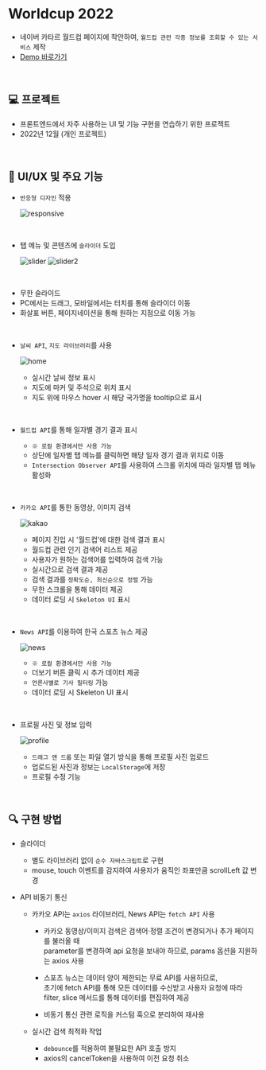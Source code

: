 # Worldcup 2022

- 네이버 카타르 월드컵 페이지에 착안하여, `월드컵 관련 각종 정보를 조회할 수 있는 서비스` 제작
- [Demo 바로가기](https://rigood.github.io/worldcup2022)

<br>

## 💻 프로젝트

- 프론트엔드에서 자주 사용하는 UI 및 기능 구현을 연습하기 위한 프로젝트
- 2022년 12월 (개인 프로젝트)

<br>

## 📌 UI/UX 및 주요 기능

- `반응형 디자인` 적용

  ![responsive](./docs/img/responsive.png)

<br>

- 탭 메뉴 및 콘텐츠에 `슬라이더` 도입

  ![slider](./docs/img/slider.gif)
  ![slider2](./docs/img/slider2.gif)

<br>

- 무한 슬라이드
- PC에서는 드래그, 모바일에서는 터치를 통해 슬라이더 이동
- 화살표 버튼, 페이지네이션을 통해 원하는 지점으로 이동 가능

<br>

- `날씨 API`, `지도 라이브러리`를 사용

  ![home](./docs/img/home.png)

  - 실시간 날씨 정보 표시
  - 지도에 마커 및 주석으로 위치 표시
  - 지도 위에 마우스 hover 시 해당 국가명을 tooltip으로 표시

<br>

- `월드컵 API`를 통해 일자별 경기 결과 표시

  - `※ 로컬 환경에서만 사용 가능`
  - 상단에 일자별 탭 메뉴를 클릭하면 해당 일자 경기 결과 위치로 이동
  - `Intersection Observer API`를 사용하여 스크롤 위치에 따라 일자별 탭 메뉴 활성화

<br>

- `카카오 API`를 통한 동영상, 이미지 검색

  ![kakao](./docs/img/kakao.png)

  - 페이지 진입 시 '월드컵'에 대한 검색 결과 표시
  - 월드컵 관련 인기 검색어 리스트 제공
  - 사용자가 원하는 검색어를 입력하여 검색 가능
  - 실시간으로 검색 결과 제공
  - 검색 결과를 `정확도순, 최신순으로 정렬` 가능
  - 무한 스크롤을 통해 데이터 제공
  - 데이터 로딩 시 `Skeleton UI` 표시

<br>

- `News API`를 이용하여 한국 스포츠 뉴스 제공

  ![news](./docs/img/news.png)

  - `※ 로컬 환경에서만 사용 가능`
  - 더보기 버튼 클릭 시 추가 데이터 제공
  - `언론사별로 기사 필터링` 가능
  - 데이터 로딩 시 Skeleton UI 표시

<br>

- 프로필 사진 및 정보 입력

  ![profile](./docs/img/profile.png)

  - `드래그 앤 드롭` 또는 파일 열기 방식을 통해 프로필 사진 업로드
  - 업로드된 사진과 정보는 `LocalStorage`에 저장
  - 프로필 수정 기능

<br>

## 🔍 구현 방법

- 슬라이더

  - 별도 라이브러리 없이 `순수 자바스크립트`로 구현
  - mouse, touch 이벤트를 감지하여 사용자가 움직인 좌표만큼 scrollLeft 값 변경

- API 비동기 통신

  - 카카오 API는 `axios` 라이브러리, News API는 `fetch API` 사용

    - 카카오 동영상/이미지 검색은 검색어·정렬 조건이 변경되거나 추가 페이지를 불러올 때  
      parameter를 변경하여 api 요청을 보내야 하므로, params 옵션을 지원하는 axios 사용

    - 스포츠 뉴스는 데이터 양이 제한되는 무료 API를 사용하므로,  
      초기에 fetch API를 통해 모든 데이터를 수신받고 사용자 요청에 따라  
      filter, slice 메서드를 통해 데이터를 편집하여 제공
    - 비동기 통신 관련 로직을 커스텀 훅으로 분리하여 재사용

  - 실시간 검색 최적화 작업
    - `debounce`를 적용하여 불필요한 API 호출 방지
    - axios의 cancelToken을 사용하여 이전 요청 취소
